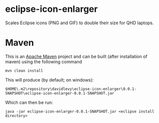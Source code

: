 eclipse-icon-enlarger
=====================

Scales Eclipse icons (PNG and GIF) to double their size for QHD laptops.

Maven
==============

This is an [Apache Maven](http://maven.apache.org/) project and can be built (after installation of maven) using the following command
	
	mvn clean install

This will produce (by default; on windows):

	$HOME\.m2\repository\davidlevy\eclipse-icon-enlarger\0.0.1-SNAPSHOT\eclipse-icon-enlarger-0.0.1-SNAPSHOT.jar

Which can then be run:

	java -jar eclipse-icon-enlarger-0.0.1-SNAPSHOT.jar <eclipse install directory>
